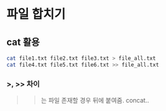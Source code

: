 # 파일 합치기
## cat 활용
```bash
cat file1.txt file2.txt file3.txt > file_all.txt
cat file4.txt file5.txt file6.txt >> file_all.txt
```
### >, >> 차이
>> 는 파일 존재할 경우 뒤에 붙여줌. concat..
